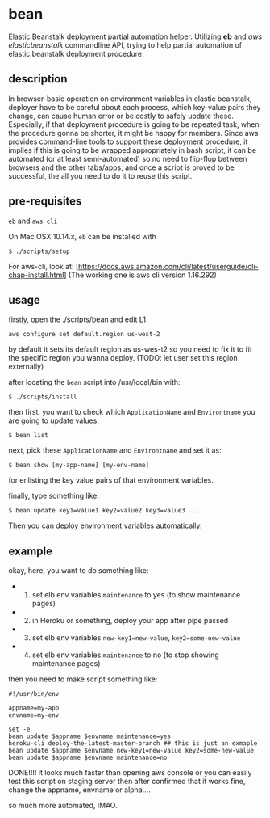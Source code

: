 # bean

Elastic Beanstalk deployment partial automation helper. Utilizing **eb** and *aws elasticbeanstalk* commandline API, trying to help partial automation of elastic beanstalk deployment procedure.

## description

In browser-basic operation on environment variables in elastic beanstalk, deployer have to be careful about each process, which key-value pairs they change, can cause human error or be costly to safely update these. Especially, if that deployment procedure is going to be repeated task, when the procedure gonna be shorter, it might be happy for members.
Since aws provides command-line tools to support these deployment procedure, it implies if this is going to be wrapped appropriately in bash script, it can be automated (or at least semi-automated) so no need to flip-flop between browsers and the other tabs/apps, and once a script is proved to be successful, the all you need to do it to reuse this script.

## pre-requisites

`eb` and `aws cli`

On Mac OSX 10.14.x, `eb` can be installed with 

```
$ ./scripts/setup
```

For aws-cli, look at: [https://docs.aws.amazon.com/cli/latest/userguide/cli-chap-install.html]
(The working one is aws cli version 1.16.292)

## usage

firstly, open the ./scripts/bean and edit L1:

```
aws configure set default.region us-west-2
```

by default it sets its default region as us-wes-t2 so you need to fix it to fit the specific region you wanna deploy. (TODO: let user set this region externally)


after locating the `bean` script into /usr/local/bin with:

```
$ ./scripts/install
```

then first, you want to check which `ApplicationName` and `Environtname` you are going to update values.

```
$ bean list 
```

next, pick these `ApplicationName` and `Environtname` and set it as:

```
$ bean show [my-app-name] [my-env-name]
```

for enlisting the key value pairs of that environment variables.

finally, type something like:

```
$ bean update key1=value1 key2=value2 key3=value3 ...
```

Then you can deploy environment variables automatically.


## example

okay, here, you want to do something like:

- 1. set elb env variables `maintenance` to yes (to show maintenance pages)
- 2. in Heroku or something, deploy your app after pipe passed
- 3. set elb env variables `new-key1=new-value`, `key2=some-new-value`
- 4. set elb env variables `maintenance` to no (to stop showing maintenance pages)

then you need to make script something like:

```
#!/usr/bin/env

appname=my-app
envname=my-env

set -e
bean update $appname $envname maintenance=yes
heroku-cli deploy-the-latest-master-branch ## this is just an exmaple
bean update $appname $envname new-key1=new-value key2=some-new-value
bean update $appname $envname maintenance=no
```

DONE!!!! it looks much faster than opening aws console or you can easily test this script on staging server then after confirmed that it works fine, change the appname, envname or alpha....

so much more automated, IMAO.
